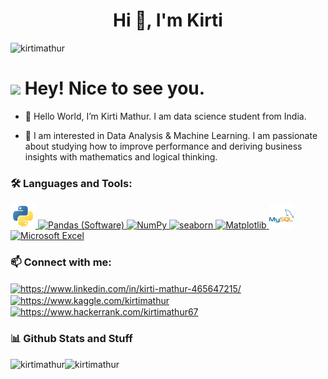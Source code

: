<h1 align="center">Hi 👋, I'm Kirti</h1>

<p align="left"> <img src="https://komarev.com/ghpvc/?username=kirtimathur&label=Profile%20views&color=0e75b6&style=flat" alt="kirtimathur" /> </p>
<h1><img src="https://emojis.slackmojis.com/emojis/images/1531849430/4246/blob-sunglasses.gif?1531849430" width="30"/> Hey! Nice to see you.</h1>

<p>
  
- 👋 Hello World, I’m Kirti Mathur. I am data science student from India.
  
- 👀 I am interested in Data Analysis & Machine Learning. I am passionate about studying how to improve performance and deriving business insights with mathematics and logical thinking.
  
</p>
<h3 align="left">🛠️ Languages and Tools:</h3>
<p align="left"> 
<a href="https://www.python.org" target="_blank" rel="noreferrer"> <img src="https://raw.githubusercontent.com/devicons/devicon/master/icons/python/python-original.svg" alt="python" width="40" height="40"/> </a> <a href="https://pandas.pydata.org/" target="_blank" rel="noreferrer"> <img src="https://upload.wikimedia.org/wikipedia/commons/thumb/2/22/Pandas_mark.svg/90px-Pandas_mark.svg.png" title="Pandas (Software)" alt="Pandas (Software)" alt="pandas" width="40" height="40"/> </a><a href="https://numpy.org/" target="_blank" rel="noreferrer"><img src="https://numpy.org/images/logo.svg" title="NumPy" alt="NumPy" width="40" height="40"/> </a><a href="https://seaborn.pydata.org/" target="_blank" rel="noreferrer"> <img src="https://seaborn.pydata.org/_images/logo-mark-lightbg.svg" alt="seaborn" width="40" height="40"/> </a><a href="https://matplotlib.org/" target="_blank" rel="noreferrer">
<img src="https://matplotlib.org/stable/_images/sphx_glr_logos2_001.png" title="Matplotlib" alt="Matplotlib" width="40" height="40"/> </a>                            <a href="https://public.tableau.com/app/profile/kirti.mathur3578" target="_blank" rel="noreferrer"><imgsrc="https://www.lib.washington.edu/dataservices/images/Tableau_Software_logo.png/image" title="Tableau" alt="Tableau" width="40" height="40"/></a><a href="https://www.mysql.com/" target="_blank" rel="noreferrer"> <img src="https://raw.githubusercontent.com/devicons/devicon/master/icons/mysql/mysql-original-wordmark.svg" alt="mysql" width="40" height="40"/> </a> <a href="https://www.w3schools.com/cpp/" target="_blank" rel="noreferrer"><imgsrc="https://raw.githubusercontent.com/devicons/devicon/master/icons/cplusplus/cplusplus-original.svg" alt="cplusplus" width="40" height="40"/> </a><a href="https://www.microsoft.com/en-in/microsoft-365/excel" target="_blank" rel="noreferrer"><img src="https://seeklogo.com/images/M/microsoft-excel-logo-F8C90B4427-seeklogo.com.png" title="Microsoft Excel" alt="Microsoft Excel" width="40" height="40"/> </a></p>
<h3 align="left">📫 Connect with me:</h3>
<p align="left">
<a href="https://linkedin.com/in/https://www.linkedin.com/in/kirti-mathur-465647215/" target="blank"><img align="center" src="https://raw.githubusercontent.com/rahuldkjain/github-profile-readme-generator/master/src/images/icons/Social/linked-in-alt.svg" alt="https://www.linkedin.com/in/kirti-mathur-465647215/" height="30" width="40" /></a>
<a href="https://kaggle.com/https://www.kaggle.com/kirtimathur" target="blank"><img align="center" src="https://raw.githubusercontent.com/rahuldkjain/github-profile-readme-generator/master/src/images/icons/Social/kaggle.svg" alt="https://www.kaggle.com/kirtimathur" height="30" width="40" /></a>
<a href="https://www.hackerrank.com/https://www.hackerrank.com/kirtimathur67" target="blank"><img align="center" src="https://raw.githubusercontent.com/rahuldkjain/github-profile-readme-generator/master/src/images/icons/Social/hackerrank.svg" alt="https://www.hackerrank.com/kirtimathur67" height="30" width="40" /></a>
</p>

<h3> 📊 Github Stats and Stuff</h3>
<p><img align="left" src="https://github-readme-streak-stats.herokuapp.com/?user=kirtimathur&" alt="kirtimathur" />
<img align="left" src="https://github-readme-stats.vercel.app/api?username=kirtimathur&" alt="kirtimathur" /> </p>
                     
<!--<img src="https://github-readme-stats.vercel.app/api/top-langs/?username=kirtimathur&hide_border=true&layout=compact" />-->



